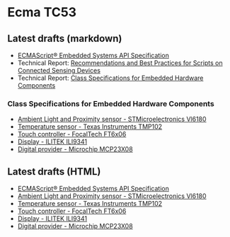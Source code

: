 # Ecma TC53

## Latest drafts (markdown) 

- [ECMAScript® Embedded Systems API Specification](./docs/tc53.md)
- Technical Report: [Recommendations and Best Practices for Scripts on Connected Sensing Devices](./docs/Technical%20Reports/provenance.md)
- Technical Report: [Class Specifications for Embedded Hardware Components](./docs/Technical%20Reports/hardware-components.md)

### Class Specifications for Embedded Hardware Components

  - [Ambient Light and Proximity sensor - STMicroelectronics Vl6180](./docs/Hardware%20Components/sensors/AmbientLight-Proximity-STMicroelectronics-VL6180.md)
  - [Temperature sensor - Texas Instruments TMP102](./docs/Hardware%20Components/sensors/Temperature-TexasInstruments-TMP102.md)
  - [Touch controller - FocalTech FT6x06](./docs/Hardware%20Components/sensors/Touch-FocalTech-FT6x06.md)
  - [Display - ILITEK ILI9341](./docs/Hardware%20Components/displays/ILITEK-ILI9341.md)
  - [Digital provider - Microchip MCP23X08](./docs/Hardware%20Components/providers/Digital-Microchip-MCP23X08.md)

## Latest drafts (HTML) 
 - [ECMAScript® Embedded Systems API Specification](https://EcmaTC53.github.io/spec/web/spec.html)
 - [Ambient Light and Proximity sensor - STMicroelectronics Vl6180](https://EcmaTC53.github.io/spec/web/AmbientLight-Proximity-STMicroelectronics-VL6180.html)
 - [Temperature sensor - Texas Instruments TMP102](https://EcmaTC53.github.io/spec/web/Temperature-TexasInstruments-TMP102.html)
 - [Touch controller - FocalTech FT6x06](https://EcmaTC53.github.io/spec/web/Touch-FocalTech-FT6x06.html)
 - [Display - ILITEK ILI9341](https://EcmaTC53.github.io/spec/web/ILITEK-ILI9341.html)
 - [Digital provider - Microchip MCP23X08](https://EcmaTC53.github.io/spec/web/Digital-Microchip-MCP23X08.html)
